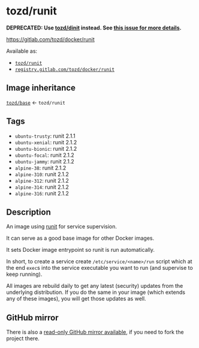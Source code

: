 # tozd/runit

**DEPRECATED: Use [tozd/dinit](https://gitlab.com/tozd/docker/dinit) instead. See
[this issue for more details](https://gitlab.com/tozd/docker/runit/-/issues/1).**

<https://gitlab.com/tozd/docker/runit>

Available as:

- [`tozd/runit`](https://hub.docker.com/r/tozd/runit)
- [`registry.gitlab.com/tozd/docker/runit`](https://gitlab.com/tozd/docker/runit/container_registry)

## Image inheritance

[`tozd/base`](https://gitlab.com/tozd/docker/base) ← `tozd/runit`

## Tags

- `ubuntu-trusty`: runit 2.1.1
- `ubuntu-xenial`: runit 2.1.2
- `ubuntu-bionic`: runit 2.1.2
- `ubuntu-focal`: runit 2.1.2
- `ubuntu-jammy`: runit 2.1.2
- `alpine-38`: runit 2.1.2
- `alpine-310`: runit 2.1.2
- `alpine-312`: runit 2.1.2
- `alpine-314`: runit 2.1.2
- `alpine-316`: runit 2.1.2

## Description

An image using [runit](http://smarden.org/runit/) for service supervision.

It can serve as a good base image for other Docker images.

It sets Docker image entrypoint so runit is run automatically.

In short, to create a service create `/etc/service/<name>/run` script which at the end
`exec`s into the service executable you want to run (and supervise to keep running).

All images are rebuild daily to get any latest (security) updates from
the underlying distribution.
If you do the same in your image (which extends any of these images), you will
get those updates as well.

## GitHub mirror

There is also a [read-only GitHub mirror available](https://github.com/tozd/docker-runit),
if you need to fork the project there.
